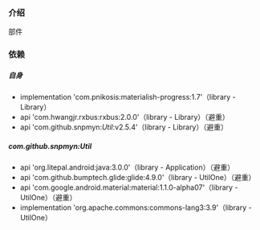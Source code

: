 ### 介绍
部件

### 依赖
##### 自身
* implementation 'com.pnikosis:materialish-progress:1.7'（library - Library）
* api 'com.hwangjr.rxbus:rxbus:2.0.0'（library - Library）（避重）
* api 'com.github.snpmyn:*Util*:v2.5.4'（library - Library）（避重）
##### com.github.snpmyn:Util
* api 'org.litepal.android:java:3.0.0'（library - Application）（避重）
* api 'com.github.bumptech.glide:glide:4.9.0'（library - UtilOne）（避重）
* api 'com.google.android.material:material:1.1.0-alpha07'（library - UtilOne）（避重）
* implementation 'org.apache.commons:commons-lang3:3.9'（library - UtilOne）
